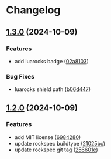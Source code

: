 # Changelog

## [1.3.0](https://github.com/mimparat132/kube.nvim/compare/v1.2.0...v1.3.0) (2024-10-09)


### Features

* add luarocks badge ([02a8103](https://github.com/mimparat132/kube.nvim/commit/02a8103d5e746f31dbacf133531a164bb1ef20ef))


### Bug Fixes

* luarocks shield path ([b06d447](https://github.com/mimparat132/kube.nvim/commit/b06d447a5878f41361a79659fa9707ebbd7ee31f))

## [1.2.0](https://github.com/mimparat132/kube.nvim/compare/1.1.0...v1.2.0) (2024-10-09)


### Features

* add MIT license ([6984280](https://github.com/mimparat132/kube.nvim/commit/6984280f0f75993098470b7319a859ed34c76daa))
* update rockspec buildtype ([21025bc](https://github.com/mimparat132/kube.nvim/commit/21025bce5601302699598b60df4633738b7c53bf))
* update rockspec git tag ([256601e](https://github.com/mimparat132/kube.nvim/commit/256601e08a0f708a93f9a8203350418618af18ae))
